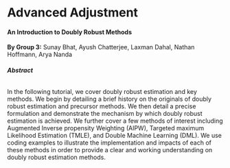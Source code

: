 # **Advanced Adjustment**

#### An Introduction to Doubly Robust Methods

**By Group 3:** Sunay Bhat, Ayush Chatterjee, Laxman Dahal, Nathan Hoffmann, Arya Nanda

###### **Abstract**

In the following tutorial, we cover doubly robust estimation and key methods. We begin by detailing a brief history on the originals of doubly robust estimation and precursor methods. We then detail a precise formulation and demonstrate the mechanism by which doubly robust estimation is achieved. We further cover a few methods of interest including Augmented Inverse propensity Weighting (AIPW), Targeted maximum Likelihood Estimation (TMLE), and Double Machine Learning (DML). We use coding examples to illustrate the implementation and impacts of each of these methods in order to provide a clear and working understanding on doubly robust estimation methods.

